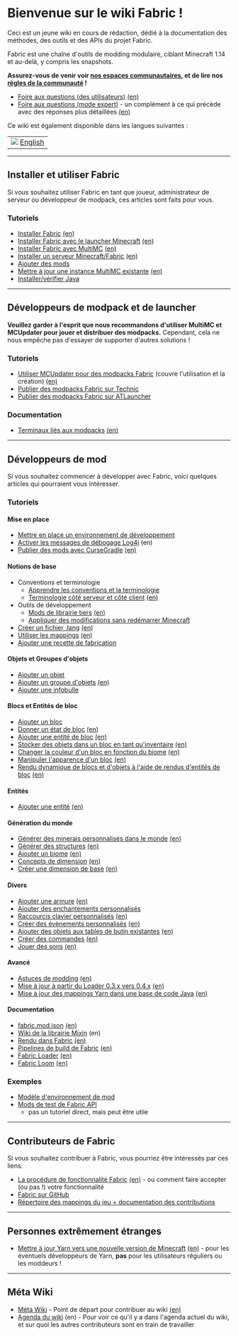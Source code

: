 # Bienvenue sur le wiki Fabric \!

Ceci est un jeune wiki en cours de rédaction, dédié à la documentation
des méthodes, des outils et des APIs du projet Fabric.

Fabric est une chaîne d'outils de modding modulaire, ciblant Minecraft
1.14 et au-delà, y compris les snapshots.

**Assurez-vous de venir voir [nos espaces
communautaires](https://fabricmc.net/discuss), et de lire nos [règles de
la communauté](.) \!**

- [Foire aux questions (des utilisateurs)](.) [(en)](.)
- [Foire aux questions (mode expert)](.) - un complément
  à ce qui précède avec des réponses plus détaillées
  [(en)](.)

Ce wiki est également disponible dans les langues suivantes :

|                                      |
| ------------------------------------ |
| ![](.) [English](.) |

-----

## Installer et utiliser Fabric

Si vous souhaitez utiliser Fabric en tant que joueur, administrateur de
serveur ou développeur de modpack, ces articles sont faits pour vous.

### Tutoriels

- [Installer Fabric](.) [(en)](.)
- [Installer Fabric avec le launcher Minecraft](.)
  [(en)](.)
- [Installer Fabric avec MultiMC](.)
  [(en)](.)
- [Installer un serveur Minecraft/Fabric](.)
  [(en)](.)
- [Ajouter des mods](.)
- [Mettre à jour une instance MultiMC existante](.)
  [(en)](.)
- [Installer/vérifier Java](.)

-----

## Développeurs de modpack et de launcher

**Veuillez garder à l'esprit que nous recommandons d'utiliser MultiMC et
MCUpdater pour jouer et distribuer des modpacks.** Cependant, cela ne
nous empêche pas d'essayer de supporter d'autres solutions \!

### Tutoriels

- [Utiliser MCUpdater pour des modpacks Fabric](.) (couvre l'utilisation et la
  création) [(en)](.)
- [Publier des modpacks Fabric sur Technic](.)
- [Publier des modpacks Fabric sur ATLauncher](.)

### Documentation

- [Terminaux liés aux modpacks](.) [(en)](.)

-----

## Développeurs de mod

Si vous souhaitez commencer à développer avec Fabric, voici quelques
articles qui pourraient vous intéresser.

### Tutoriels

#### Mise en place

- [Mettre en place un environnement de développement](.)
- [Activer les messages de débogage Log4j](https://wiki.vg/Debugging)
  (en)
- [Publier des mods avec CurseGradle](.) [(en)](.)

#### Notions de base

- Conventions et terminologie
  - [Apprendre les conventions et la   terminologie](.)
  - [Terminologie côté serveur et côté client](.)   [(en)](.)
- Outils de développement
  - [Mods de librairie tiers](.)   [(en)](.)
  - [Appliquer des modifications sans redémarrer   Minecraft](.)
- [Créer un fichier .lang](.) [(en)](.)
- [Utiliser les mappings](.) [(en)](.)
- [Ajouter une recette de fabrication](.)

#### Objets et Groupes d'objets

- [Ajouter un objet](.)
- [Ajouter un groupe d'objets](.) [(en)](.)
- [Ajouter une infobulle](.)

#### Blocs et Entités de bloc

- [Ajouter un bloc](.)
- [Donner un état de bloc](.) [(en)](.)
- [Ajouter une entité de bloc](.) [(en)](.)
- [Stocker des objets dans un bloc en tant qu'inventaire](.) [(en)](.)
- [Changer la couleur d'un bloc en fonction du biome](.)
  [(en)](.)
- [Manipuler l'apparence d'un bloc](.) [(en)](.)
- [Rendu dynamique de blocs et d'objets à l'aide de rendus d'entités de bloc](.)
  [(en)](.)

#### Entités

- [Ajouter une entité](.) [(en)](.)

#### Génération du monde

- [Générer des minerais personnalisés dans le monde](.) [(en)](.)
- [Générer des structures](.) [(en)](.)
- [Ajouter un biome](.) [(en)](.)
- [Concepts de dimension](.) [(en)](.)
- [Créer une dimension de base](.) [(en)](.)

#### Divers

- [Ajouter une armure](.) [(en)](.)
- [Ajouter des enchantements personnalisés](.)
- [Raccourcis clavier personnalisés](.) [(en)](.)
- [Créer des évènements personnalisés](.) [(en)](.)
- [Ajouter des objets aux tables de butin existantes](.)
  [(en)](.)
- [Créer des commandes](.) [(en)](.)
- [Jouer des sons](.) [(en)](.)

#### Avancé

- [Astuces de modding](.) [(en)](.)
- [Mise à jour à partir du Loader 0.3.x vers 0.4.x](.) [(en)](.)
- [Mise à jour des mappings Yarn dans une base de code Java](.)
  [(en)](.)

#### Documentation

- [fabric.mod.json](.) [(en)](.)
- [Wiki de la librairie Mixin](https://github.com/SpongePowered/Mixin/wiki) (en)
- [Rendu dans Fabric](.) [(en)](.)
- [Pipelines de build de Fabric](.) [(en)](.)
- [Fabric Loader](.) [(en)](.)
- [Fabric Loom](.) [(en)](.)

### Exemples

- [Modèle d'environnement de mod](https://github.com/FabricMC/fabric-example-mod)
- [Mods de test de Fabric API](https://github.com/FabricMC/fabric/tree/master/fabric-testmods/java/net/fabricmc/fabric)
  - pas un tutoriel direct, mais peut être utile

-----

## Contributeurs de Fabric

Si vous souhaitez contribuer à Fabric, vous pourriez être intéressés par
ces liens.

- [La procédure de fonctionnalité Fabric](.)
  [(en)](.) - ou comment faire accepter (ou
  pas \!) votre fonctionnalité
- [Fabric sur GitHub](https://github.com/FabricMC)
- [Répertoire des mappings du jeu + documentation des contributions](https://github.com/FabricMC/yarn)

-----

## Personnes extrêmement étranges

- [Mettre à jour Yarn vers une nouvelle version de Minecraft](.)
  [(en)](.) - pour les éventuels développeurs de
  Yarn, **pas** pour les utilisateurs réguliers ou les moddeurs \!

-----

## Méta Wiki

- [Méta Wiki](.) - Point de départ pour contribuer au wiki [(en)](.)
- [Agenda du wiki](.) (en) - Pour voir ce qu'il y a dans
  l'agenda actuel du wiki, et sur quoi les autres contributeurs sont
  en train de travailler

